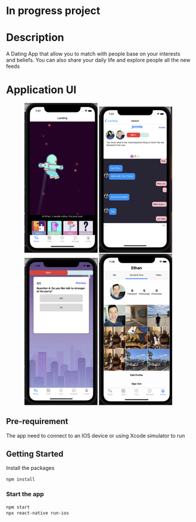 # In progress project

# Description

A Dating App that allow you to match with people base on your interests and beliefs. You can also share your daily life and explore people all the new feeds

# Application UI

 <p align="center">  
  <img src="https://github.com/ethannguyen-uts/DatingApp/blob/main/images/Landing.png" width=200 alt="Landing">
    <img src="https://github.com/ethannguyen-uts/DatingApp/blob/main/images/Match.png" width=200 alt="Match">
  <img src="https://github.com/ethannguyen-uts/DatingApp/blob/main/images/Test.png" width=200 alt="Test">
    <img src="https://github.com/ethannguyen-uts/DatingApp/blob/main/images/Social.png" width=200 alt="Social">
 </p>

## Pre-requirement

The app need to connect to an IOS device or using Xcode simulator to run

## Getting Started

Install the packages

```
npm install
```

### Start the app

```
npm start
npx react-native run-ios
```

